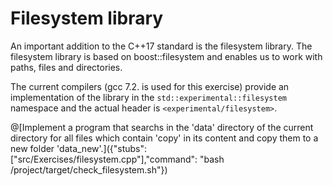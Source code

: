 # Filesystem library
An important addition to the C++17 standard is the filesystem library. The filesystem library is based on boost::filesystem
 and enables us to work with paths, files and directories.

The current compilers (gcc 7.2. is used for this exercise) provide an implementation of the library in the `std::experimental::filesystem` namespace and the actual header is `<experimental/filesystem>`.

@[Implement a program that searchs in the 'data' directory of the current directory for all files which contain 'copy' in its content and copy them to a new folder 'data_new'.]({"stubs": ["src/Exercises/filesystem.cpp"],"command": "bash /project/target/check_filesystem.sh"})
